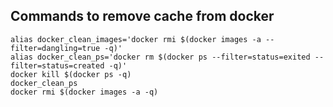 ## Commands to remove cache from docker ##

    alias docker_clean_images='docker rmi $(docker images -a --filter=dangling=true -q)'
    alias docker_clean_ps='docker rm $(docker ps --filter=status=exited --filter=status=created -q)'
    docker kill $(docker ps -q)
    docker_clean_ps
    docker rmi $(docker images -a -q)
